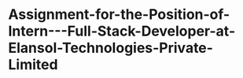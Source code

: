 # Assignment-for-the-Position-of-Intern---Full-Stack-Developer-at-Elansol-Technologies-Private-Limited